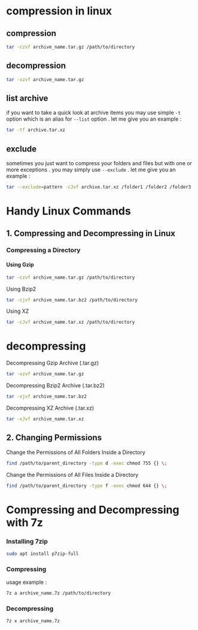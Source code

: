 # compression in linux

## compression

```bash
tar -czvf archive_name.tar.gz /path/to/directory
```

## decompression

```bash
tar -xzvf archive_name.tar.gz
```

## list archive

if you want to take a quick look at archive items you may use simple `-t` option which is an alias for `--list` option . let me give you an example :

```bash
tar -tf archive.tar.xz
```

## exclude

sometimes you just want to compress your folders and files but with one or more exceptions . you may simply use `--exclude` . let me give you an example :

```bash
tar --exclude=pattern -cJvf archive.tar.xz /folder1 /folder2 /folder3
```
# Handy Linux Commands

## 1. Compressing and Decompressing in Linux

### Compressing a Directory

#### Using Gzip

```bash
tar -czvf archive_name.tar.gz /path/to/directory
```

Using Bzip2

```bash
tar -cjvf archive_name.tar.bz2 /path/to/directory
```

Using XZ

```bash
tar -cJvf archive_name.tar.xz /path/to/directory
```

# decompressing

Decompressing Gzip Archive (.tar.gz)

```bash
tar -xzvf archive_name.tar.gz
```

Decompressing Bzip2 Archive (.tar.bz2)

```bash
tar -xjvf archive_name.tar.bz2
```


Decompressing XZ Archive (.tar.xz)

```bash
tar -xJvf archive_name.tar.xz
```

## 2. Changing Permissions

Change the Permissions of All Folders Inside a Directory

```bash
find /path/to/parent_directory -type d -exec chmod 755 {} \;
```

Change the Permissions of All Files Inside a Directory

```bash
find /path/to/parent_directory -type f -exec chmod 644 {} \;
```

# Compressing and Decompressing with 7z

### Installing 7zip

```bash
sudo apt install p7zip-full
```

### Compressing
usage example :

```bash
7z a archive_name.7z /path/to/directory
```

### Decompressing

```bash
7z x archive_name.7z
```








